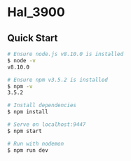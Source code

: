 # Hal\_3900

## Quick Start
```bash
# Ensure node.js v8.10.0 is installed
$ node -v
v8.10.0

# Ensure npm v3.5.2 is installed
$ npm -v
3.5.2

# Install dependencies
$ npm install

# Serve on localhost:9447
$ npm start

# Run with nodemon
$ npm run dev
```

